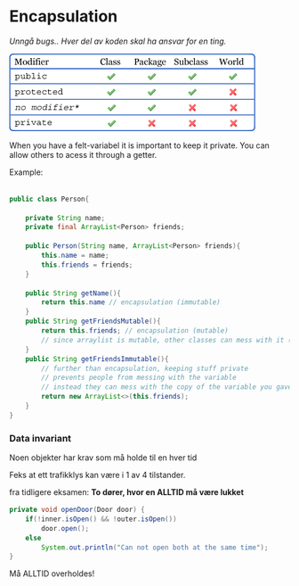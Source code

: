 # Encapsulation

*Unngå bugs.. Hver del av koden skal ha ansvar for en ting.*

![alt text](imgs/modifiers.png)

When you have a felt-variabel it is important to keep it private.
You can allow others to acess it through a getter.

Example:

```java

public class Person{

    private String name;
    private final ArrayList<Person> friends;

    public Person(String name, ArrayList<Person> friends){
        this.name = name;
        this.friends = friends;
    }

    public String getName(){
        return this.name // encapsulation (immutable)
    }
    public String getFriendsMutable(){ 
        return this.friends; // encapsulation (mutable)
        // since arraylist is mutable, other classes can mess with it (even if final)
    }
    public String getFriendsImmutable(){ 
        // further than encapsulation, keeping stuff private
        // prevents people from messing with the variable
        // instead they can mess with the copy of the variable you gave >:)
        return new ArrayList<>(this.friends); 
    }
}
```
### Data invariant
Noen objekter har krav som må holde til en
hver tid

Feks at ett trafikklys kan være i 1 av 4 tilstander.

fra tidligere eksamen: **To dører, hvor en ALLTID må være lukket**
```java
private void openDoor(Door door) {
    if(!inner.isOpen() && !outer.isOpen())
        door.open();
    else
        System.out.println("Can not open both at the same time");
}
```
Må ALLTID overholdes!
